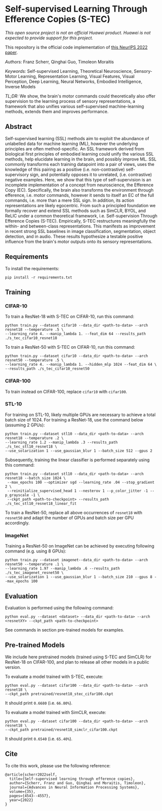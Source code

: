 # Self-supervised Learning Through Efference Copies (S-TEC)
_This open source project is not an official Huawei product. Huawei is not expected to provide support for this project._

This repository is the official code implementation of [this NeurIPS 2022 paper](https://proceedings.neurips.cc/paper_files/paper/2022/hash/1d1cea122b9ec9f78acc21510659e500-Abstract-Conference.html).

_Authors:_ Franz Scherr, Qinghai Guo, Timoleon Moraitis

_Keywords:_ Self-supervised Learning, Theoretical Neuroscience, Sensory-Motor Learning, Representation Learning, Visual Features, Visual Perception, Deep Learning, Neural Networks, Embodied Intelligence, Inverse Models

_TL;DR:_ We show, the brain's motor commands could theoretically also offer supervision to the learning process of sensory representations, a framework that also unifies various self-supervised machine-learning methods, extends them and improves performance.

## Abstract
Self-supervised learning (SSL) methods aim to exploit the abundance of unlabelled data for machine learning (ML), however the underlying principles are often method-specific. An SSL framework derived from biological first principles of embodied learning could unify the various SSL methods, help elucidate learning in the brain, and possibly improve ML. SSL commonly transforms each training datapoint into a pair of views, uses the knowledge of this pairing as a positive (i.e. non-contrastive) self-supervisory sign, and potentially opposes it to unrelated, (i.e. contrastive) negative examples. Here, we show that this type of self-supervision is an incomplete implementation of a concept from neuroscience, the Efference Copy (EC). Specifically, the brain also transforms the environment through efference, i.e. motor commands, however it sends to itself an EC of the full commands, i.e. more than a mere SSL sign. In addition, its action representations are likely egocentric. From such a principled foundation we formally recover and extend SSL methods such as SimCLR, BYOL, and ReLIC under a common theoretical framework, i.e. Self-supervision Through Efference Copies (S-TEC). Empirically, S-TEC restructures meaningfully the within- and between-class representations. This manifests as improvement in recent strong SSL baselines in image classification, segmentation, object detection, and in audio. These results hypothesize a testable positive influence from the brain's motor outputs onto its sensory representations.

## Requirements

To install the requirements:

```setup
pip install -r requirements.txt
```

## Training

### CIFAR-10
To train a ResNet-18 with S-TEC on CIFAR-10, run this command:

```train
python train.py --dataset cifar10 --data_dir <path-to-data> --arch resnet18 --temperature .5 \
--learning_rate 4. --manip_lambda 1. --feat_dim 64 --results_path ./s_tec_cifar10_resnet18
```

To train a ResNet-50 with S-TEC on CIFAR-10, run this command:

```train
python train.py --dataset cifar10 --data_dir <path-to-data> --arch resnet50 --temperature .5 \
--learning_rate 4. --manip_lambda 1. --hidden_mlp 1024 --feat_dim 64 \
--results_path ./s_tec_cifar10_resnet50
```

### CIFAR-100
To train instead on CIFAR-100, replace `cifar10` with `cifar100`. 

### STL-10
For training on STL-10, likely multiple GPUs are necessary to achieve a total batch size of 1024. For training a ResNet-18, use the command below (assuming 2 GPUs):
```train
python train.py --dataset stl10 --data_dir <path-to-data> --arch resnet18 --temperature .2 \
--learning_rate 1.2 --manip_lambda .3 --results_path ./s_tec_stl10_resnet18 \
--use_solarization 1 --use_gaussian_blur 1 --batch_size 512 --gpus 2
```

Subsequently, training the linear classifier is performed separately using this command:
```
python train.py --dataset stl10 --data_dir <path-to-data> --arch resnet18 --batch_size 1024 \
 --max_epochs 100 --optimizer sgd --learning_rate .04 --stop_gradient 2 \
 --reinitialize_supervised_head 1 --nesterov 1 --p_color_jitter -1 --p_grayscale -1 \
 --ckpt_path <path-to-checkpoint> --results_path ./s_tec_stl10_resnet18_linear_fit
```

To train a ResNet-50, replace all above occurrences of `resnet18` with `resnet50` and adapt the number of GPUs and batch size per GPU accordingly.

### ImageNet
Training a ResNet-50 on ImageNet can be achieved by executing following command (e.g. using 8 GPUs):

```train
python train.py --dataset imagenet--data_dir <path-to-data> --arch resnet50 --temperature .1 \
--learning_rate 1.97 --manip_lambda .6 --results_path ./s_tec_imagenet_resnet50 \
--use_solarization 1 --use_gaussian_blur 1 --batch_size 210 --gpus 8 --max_epochs 100
```

## Evaluation

Evaluation is performed using the following command:

```
python eval.py --dataset <dataset> --data_dir <path-to-data> --arch <resnetXY> --ckpt_path <path-to-checkpoint>
```

See commands in section pre-trained models for examples.


## Pre-trained Models

We include here pretrained models (trained using S-TEC and SimCLR) for ResNet-18 on CIFAR-100, and plan to release all other models in a public version.

To evaluate a model trained with S-TEC, execute:

```
python eval.py --dataset cifar100 --data_dir <path-to-data> --arch resnet18 \
--ckpt_path pretrained/resnet18_stec_cifar100.ckpt
```

It should print `0.6680` (i.e. `66.80%`).

To evaluate a model trained with SimCLR, execute:

```
python eval.py --dataset cifar100 --data_dir <path-to-data> --arch resnet18 \
--ckpt_path pretrained/resnet18_simclr_cifar100.ckpt
```

It should print `0.6540` (i.e. `65.40%`).


## Cite
To cite this work, please use the following reference:

    @article{scherr2022self,
      title={Self-supervised learning through efference copies},
      author={Scherr, Franz and Guo, Qinghai and Moraitis, Timoleon},
      journal={Advances in Neural Information Processing Systems},
      volume={35},
      pages={4543--4557},
      year={2022}
    }
